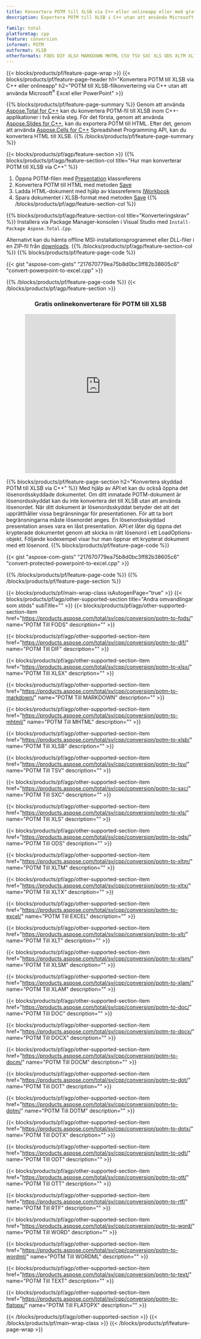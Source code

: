```yaml
---
title: Konvertera POTM till XLSB via C++ eller onlineapp eller med gratis Online Converter
description: Exportera POTM till XLSB i C++ utan att använda Microsoft Excel eller Powerpoint eller online. Testa gratis POT till CSV online-omvandlare snabbt innan du integrerar koden.

family: total
platformtag: cpp
feature: conversion
informat: POTM
outformat: XLSB
otherformats: FODS DIF XLSX MARKDOWN MHTML CSV TSV SXC XLS ODS XLTM XLTX EXCEL XLT XLSM XLAM DOC DOCX DOCM DOT DOTM DOTX ODT OTT RTF WORD WORDML TEXT FLATOPX
---
```

{{< blocks/products/pf/feature-page-wrap >}}
{{< blocks/products/pf/feature-page-header h1="Konvertera POTM till XLSB via C++ eller onlineapp" h2="POTM till XLSB-filkonvertering via C++ utan att använda Microsoft<sup>&reg;</sup> Excel eller PowerPoint" >}}

{{% blocks/products/pf/feature-page-summary %}}
Genom att använda [Aspose.Total for C++](https://products.aspose.com/total/cpp/) kan du konvertera POTM-fil till XLSB inom C++-applikationer i två enkla steg. För det första, genom att använda [Aspose.Slides for C++](https://products.aspose.com/slides/cpp/), kan du exportera POTM till HTML. Efter det, genom att använda [Aspose.Cells for C++](https://products.aspose.com/cells/cpp/) Spreadsheet Programming API, kan du konvertera HTML till XLSB. 
{{% /blocks/products/pf/feature-page-summary  %}}

{{< blocks/products/pf/agp/feature-section >}}
{{% blocks/products/pf/agp/feature-section-col title="Hur man konverterar POTM till XLSB via C++" %}}
1. Öppna POTM-filen med [Presentation](https://reference.aspose.com/slides/cpp/class/aspose.slides.presentation) klassreferens
2. Konvertera POTM till HTML med metoden [Save](https://reference.aspose.com/slides/cpp/class/aspose.slides.presentation#a06fe2a156063c8c3e5ada2713bb697ba)
3. Ladda HTML-dokument med hjälp av klassreferens [IWorkbook](https://reference.aspose.com/cells/cpp/class/aspose.cells.i_workbook)
4. Spara dokumentet i XLSB-format med metoden [Save](https://reference.aspose.com/cells/cpp/class/aspose.cells.i_workbook#a5dc7de23f7ceba76a05dc1d49f51502e)
{{% /blocks/products/pf/agp/feature-section-col %}}

{{% blocks/products/pf/agp/feature-section-col title="Konverteringskrav" %}}
Installera via Package Manager-konsolen i Visual Studio med ```Install-Package Aspose.Total.Cpp```.

Alternativt kan du hämta offline MSI-installationsprogrammet eller DLL-filer i en ZIP-fil från [downloads](https://releases.aspose.comtotal/cpp).
{{% /blocks/products/pf/agp/feature-section-col %}}
{{% blocks/products/pf/feature-page-code %}}

{{< gist "aspose-com-gists" "217670779ea75b8d0bc3ff82b38605c6" "convert-powerpoint-to-excel.cpp" >}}



{{% /blocks/products/pf/feature-page-code %}}
{{< /blocks/products/pf/agp/feature-section >}}
<div class="container-fluid agp-content bg-white aboutfile box-1 vh100 section nopbtm">
<div class=container>
<div class=row>
<div class="demobox tc col-md-12 padding-0" align="center">

<h3>Gratis onlinekonverterare för POTM till XLSB</h3>

<iframe style="border: none; height: 426px;" scrolling="no" src="https://total-conversion-app-65z5r2lp.qa.k8s.dynabic.com/?to=xlsb&from=potm" id="child-iframe" width="80%"></iframe>

</div></div>
</div></div>

{{% blocks/products/pf/feature-page-section  h2="Konvertera skyddad POTM till XLSB via C++" %}}
Med hjälp av API:et kan du också öppna det lösenordsskyddade dokumentet. Om ditt inmatade POTM-dokument är lösenordsskyddat kan du inte konvertera det till XLSB utan att använda lösenordet. När ditt dokument är lösenordsskyddat betyder det att det upprätthåller vissa begränsningar för presentationen. För att ta bort begränsningarna måste lösenordet anges. En lösenordsskyddad presentation anses vara en låst presentation. API:et låter dig öppna det krypterade dokumentet genom att skicka in rätt lösenord i ett LoadOptions-objekt. Följande kodexempel visar hur man öppnar ett krypterat dokument med ett lösenord.
{{% blocks/products/pf/feature-page-code %}}

{{< gist "aspose-com-gists" "217670779ea75b8d0bc3ff82b38605c6" "convert-protected-powerpoint-to-excel.cpp" >}}

{{% /blocks/products/pf/feature-page-code  %}}
{{% /blocks/products/pf/feature-page-section %}}

{{< blocks/products/pf/main-wrap-class isAutogenPage="true" >}}
{{< blocks/products/pf/agp/other-supported-section title="Andra omvandlingar som stöds" subTitle="" >}}
{{< blocks/products/pf/agp/other-supported-section-item href="https://products.aspose.com/total/sv/cpp/conversion/potm-to-fods/" name="POTM Till FODS" description="" >}}

{{< blocks/products/pf/agp/other-supported-section-item href="https://products.aspose.com/total/sv/cpp/conversion/potm-to-dif/" name="POTM Till DIF" description="" >}}

{{< blocks/products/pf/agp/other-supported-section-item href="https://products.aspose.com/total/sv/cpp/conversion/potm-to-xlsx/" name="POTM Till XLSX" description="" >}}

{{< blocks/products/pf/agp/other-supported-section-item href="https://products.aspose.com/total/sv/cpp/conversion/potm-to-markdown/" name="POTM Till MARKDOWN" description="" >}}

{{< blocks/products/pf/agp/other-supported-section-item href="https://products.aspose.com/total/sv/cpp/conversion/potm-to-mhtml/" name="POTM Till MHTML" description="" >}}

{{< blocks/products/pf/agp/other-supported-section-item href="https://products.aspose.com/total/sv/cpp/conversion/potm-to-xlsb/" name="POTM Till XLSB" description="" >}}

{{< blocks/products/pf/agp/other-supported-section-item href="https://products.aspose.com/total/sv/cpp/conversion/potm-to-tsv/" name="POTM Till TSV" description="" >}}

{{< blocks/products/pf/agp/other-supported-section-item href="https://products.aspose.com/total/sv/cpp/conversion/potm-to-sxc/" name="POTM Till SXC" description="" >}}

{{< blocks/products/pf/agp/other-supported-section-item href="https://products.aspose.com/total/sv/cpp/conversion/potm-to-xls/" name="POTM Till XLS" description="" >}}

{{< blocks/products/pf/agp/other-supported-section-item href="https://products.aspose.com/total/sv/cpp/conversion/potm-to-ods/" name="POTM Till ODS" description="" >}}

{{< blocks/products/pf/agp/other-supported-section-item href="https://products.aspose.com/total/sv/cpp/conversion/potm-to-xltm/" name="POTM Till XLTM" description="" >}}

{{< blocks/products/pf/agp/other-supported-section-item href="https://products.aspose.com/total/sv/cpp/conversion/potm-to-xltx/" name="POTM Till XLTX" description="" >}}

{{< blocks/products/pf/agp/other-supported-section-item href="https://products.aspose.com/total/sv/cpp/conversion/potm-to-excel/" name="POTM Till EXCEL" description="" >}}

{{< blocks/products/pf/agp/other-supported-section-item href="https://products.aspose.com/total/sv/cpp/conversion/potm-to-xlt/" name="POTM Till XLT" description="" >}}

{{< blocks/products/pf/agp/other-supported-section-item href="https://products.aspose.com/total/sv/cpp/conversion/potm-to-xlsm/" name="POTM Till XLSM" description="" >}}

{{< blocks/products/pf/agp/other-supported-section-item href="https://products.aspose.com/total/sv/cpp/conversion/potm-to-xlam/" name="POTM Till XLAM" description="" >}}

{{< blocks/products/pf/agp/other-supported-section-item href="https://products.aspose.com/total/sv/cpp/conversion/potm-to-doc/" name="POTM Till DOC" description="" >}}

{{< blocks/products/pf/agp/other-supported-section-item href="https://products.aspose.com/total/sv/cpp/conversion/potm-to-docx/" name="POTM Till DOCX" description="" >}}

{{< blocks/products/pf/agp/other-supported-section-item href="https://products.aspose.com/total/sv/cpp/conversion/potm-to-docm/" name="POTM Till DOCM" description="" >}}

{{< blocks/products/pf/agp/other-supported-section-item href="https://products.aspose.com/total/sv/cpp/conversion/potm-to-dot/" name="POTM Till DOT" description="" >}}

{{< blocks/products/pf/agp/other-supported-section-item href="https://products.aspose.com/total/sv/cpp/conversion/potm-to-dotm/" name="POTM Till DOTM" description="" >}}

{{< blocks/products/pf/agp/other-supported-section-item href="https://products.aspose.com/total/sv/cpp/conversion/potm-to-dotx/" name="POTM Till DOTX" description="" >}}

{{< blocks/products/pf/agp/other-supported-section-item href="https://products.aspose.com/total/sv/cpp/conversion/potm-to-odt/" name="POTM Till ODT" description="" >}}

{{< blocks/products/pf/agp/other-supported-section-item href="https://products.aspose.com/total/sv/cpp/conversion/potm-to-ott/" name="POTM Till OTT" description="" >}}

{{< blocks/products/pf/agp/other-supported-section-item href="https://products.aspose.com/total/sv/cpp/conversion/potm-to-rtf/" name="POTM Till RTF" description="" >}}

{{< blocks/products/pf/agp/other-supported-section-item href="https://products.aspose.com/total/sv/cpp/conversion/potm-to-word/" name="POTM Till WORD" description="" >}}

{{< blocks/products/pf/agp/other-supported-section-item href="https://products.aspose.com/total/sv/cpp/conversion/potm-to-wordml/" name="POTM Till WORDML" description="" >}}

{{< blocks/products/pf/agp/other-supported-section-item href="https://products.aspose.com/total/sv/cpp/conversion/potm-to-text/" name="POTM Till TEXT" description="" >}}

{{< blocks/products/pf/agp/other-supported-section-item href="https://products.aspose.com/total/sv/cpp/conversion/potm-to-flatopx/" name="POTM Till FLATOPX" description="" >}}


{{< /blocks/products/pf/agp/other-supported-section >}}
{{< /blocks/products/pf/main-wrap-class >}}
{{< /blocks/products/pf/feature-page-wrap >}}